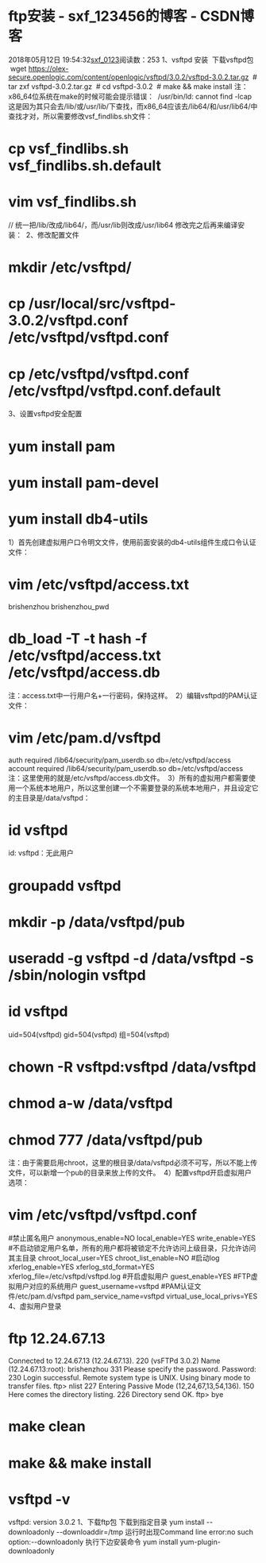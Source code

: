 # ftp安装 - sxf_123456的博客 - CSDN博客
2018年05月12日 19:54:32[sxf_0123](https://me.csdn.net/sxf_123456)阅读数：253
                1、vsftpd 安装
 下载vsftpd包
 wget https://olex-secure.openlogic.com/content/openlogic/vsftpd/3.0.2/vsftpd-3.0.2.tar.gz
 # tar zxf vsftpd-3.0.2.tar.gz
 # cd vsftpd-3.0.2
 # make && make install
注：x86_64位系统在make的时候可能会提示错误： 
/usr/bin/ld: cannot find -lcap
这是因为其只会去/lib/或/usr/lib/下查找，而x86_64应该去/lib64/和/usr/lib64/中查找才对，所以需要修改vsf_findlibs.sh文件： 
# cp vsf_findlibs.sh vsf_findlibs.sh.default
# vim vsf_findlibs.sh
// 统一把/lib/改成/lib64/，而/usr/lib则改成/usr/lib64
修改完之后再来编译安装： 
2、修改配置文件
# mkdir /etc/vsftpd/
# cp /usr/local/src/vsftpd-3.0.2/vsftpd.conf /etc/vsftpd/vsftpd.conf
# cp /etc/vsftpd/vsftpd.conf /etc/vsftpd/vsftpd.conf.default
3、设置vsftpd安全配置
# yum install pam
# yum install pam-devel
# yum install db4-utils
1）首先创建虚拟用户口令明文文件，使用前面安装的db4-utils组件生成口令认证文件： 
# vim /etc/vsftpd/access.txt
brishenzhou
brishenzhou_pwd
# db_load -T -t hash -f /etc/vsftpd/access.txt /etc/vsftpd/access.db
注：access.txt中一行用户名+一行密码，保持这样。 
2）编辑vsftpd的PAM认证文件： 
# vim /etc/pam.d/vsftpd
auth required /lib64/security/pam_userdb.so db=/etc/vsftpd/access
account required /lib64/security/pam_userdb.so db=/etc/vsftpd/access
注：这里使用的就是/etc/vsftpd/access.db文件。 
3）所有的虚拟用户都需要使用一个系统本地用户，所以这里创建一个不需要登录的系统本地用户，并且设定它的主目录是/data/vsftpd： 
# id vsftpd
id: vsftpd：无此用户
# groupadd vsftpd
# mkdir -p /data/vsftpd/pub
# useradd -g vsftpd -d /data/vsftpd -s /sbin/nologin vsftpd
# id vsftpd
uid=504(vsftpd) gid=504(vsftpd) 组=504(vsftpd)
# chown -R vsftpd:vsftpd /data/vsftpd
# chmod a-w /data/vsftpd
# chmod 777 /data/vsftpd/pub
注：由于需要启用chroot，这里的根目录/data/vsftpd必须不可写，所以不能上传文件，可以新增一个pub的目录来放上传的文件。 
4）配置vsftpd开启虚拟用户选项： 
# vim /etc/vsftpd/vsftpd.conf
#禁止匿名用户
anonymous_enable=NO
local_enable=YES
write_enable=YES
#不启动锁定用户名单，所有的用户都将被锁定不允许访问上级目录，只允许访问其主目录
chroot_local_user=YES
chroot_list_enable=NO
#启动log
xferlog_enable=YES
xferlog_std_format=YES
xferlog_file=/etc/vsftpd/vsftpd.log
#开启虚拟用户
guest_enable=YES
#FTP虚拟用户对应的系统用户
guest_username=vsftpd
#PAM认证文件/etc/pam.d/vsftpd
pam_service_name=vsftpd
virtual_use_local_privs=YES
4、虚拟用户登录
# ftp 12.24.67.13
Connected to 12.24.67.13 (12.24.67.13).
220 (vsFTPd 3.0.2)
Name (12.24.67.13:root): brishenzhou
331 Please specify the password.
Password:
230 Login successful.
Remote system type is UNIX.
Using binary mode to transfer files.
ftp> nlist
227 Entering Passive Mode (12,24,67,13,54,136).
150 Here comes the directory listing.
226 Directory send OK.
ftp> bye
# make clean
# make && make install
# vsftpd -v
vsftpd: version 3.0.2
1、下载ftp包
下载到指定目录
yum install --downloadonly --downloaddir=/tmp <package-name>
运行时出现Command line error:no such option:--downloadonly
执行下边安装命令
yum install yum-plugin-downloadonly            

